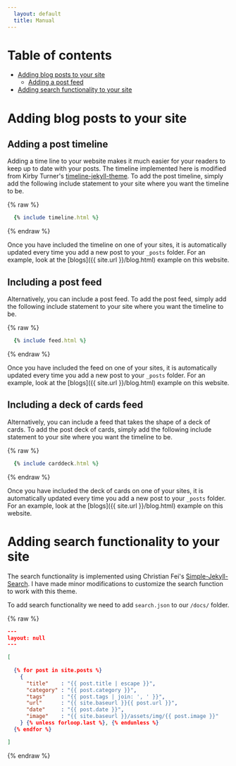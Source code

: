 ```yaml
---
  layout: default
  title: Manual
---
```


# Table of contents
<!-- %20 or - to include spaces -->
- [Adding blog posts to your site](#Adding-blog-posts-to-your-site)
  - [Adding a post feed](#Adding-a-post-feed)
- [Adding search functionality to your site](#Adding%20search%20functionality%20to%20your%20site)

# Adding blog posts to your site

##  Adding a post timeline
Adding a time line to your website makes it much easier for your readers to keep up to date with your posts. The timeline implemented here is modified from Kirby Turner's [timeline-jekyll-theme](https://github.com/kirbyt/timeline-jekyll-theme). To add the post timeline, simply add the following include statement to your site where you want the timeline to be. 

{% raw %}
```ruby
  {% include timeline.html %}
```
{% endraw %}

Once you have included the timeline on one of your sites, it is automatically updated every time you add a new post to your `_posts` folder. For an example, look at the [blogs]({{ site.url }}/blog.html) example on this website.

## Including a post feed
Alternatively, you can include a post feed. To add the post feed, simply add the following include statement to your site where you want the timeline to be. 

{% raw %}
```ruby
  {% include feed.html %}
```
{% endraw %}

Once you have included the feed on one of your sites, it is automatically updated every time you add a new post to your `_posts` folder. For an example, look at the [blogs]({{ site.url }}/blog.html) example on this website.

## Including a deck of cards feed
Alternatively, you can include a feed that takes the shape of a deck of cards. To add the post deck of cards, simply add the following include statement to your site where you want the timeline to be. 

{% raw %}
```ruby
  {% include carddeck.html %}
```
{% endraw %}

Once you have included the deck of cards on one of your sites, it is automatically updated every time you add a new post to your `_posts` folder. For an example, look at the [blogs]({{ site.url }}/blog.html) example on this website.

# Adding search functionality to your site

The search functionality is implemented using Christian Fei's [Simple-Jekyll-Search](https://github.com/christian-fei/Simple-Jekyll-Search). I have made minor modifications to customize the search function to work with this theme. 

To add search functionality we need to add `search.json` to our `/docs/` folder. 

<!-- Use raw tag to be able to print liquid tags without the engine processing it -->
{% raw %}
```json
---
layout: null
---

[
 
  {% for post in site.posts %}
    {
      "title"    : "{{ post.title | escape }}",
      "category" : "{{ post.category }}",
      "tags"     : "{{ post.tags | join: ', ' }}",
      "url"      : "{{ site.baseurl }}{{ post.url }}",
      "date"     : "{{ post.date }}",
      "image"    : "{{ site.baseurl }}/assets/img/{{ post.image }}"
    } {% unless forloop.last %}, {% endunless %}
  {% endfor %}

]

```
{% endraw %}